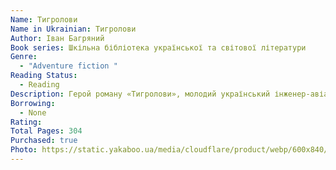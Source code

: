 ```yaml
---
Name: Тигролови
Name in Ukrainian: Тигролови
Author: Іван Багряний
Book series: Шкільна бібліотека української та світової літератури
Genre:
  - "Adventure fiction "
Reading Status:
  - Reading
Description: Герой роману «Тигролови», молодий український інженер-авіатор Григорій Многогрішний, катований, голодний, засуджений на 25 років ув’язнення, втік по дорозі до концтабору прямо посеред суворої сибірської тайги. Майор НКВС Медвин — «професійний тигролов» — розпочинає полювання на втікача…
Borrowing:
  - None
Rating:
Total Pages: 304
Purchased: true
Photo: https://static.yakaboo.ua/media/cloudflare/product/webp/600x840/i/m/img347_144.jpg
---
```

